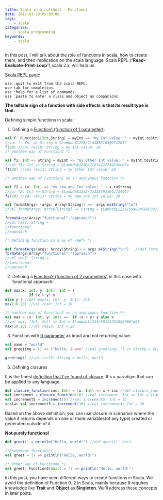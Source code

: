 ```yaml
---
title: Scala in a nutshell - Functions
date: 2017-03-28 09:00:00
tags:
    - scala
categories:
    - scala programming 
keywords:
    - scala
---
```

In this post, I will talk about the role of functions in scala, how to create them, and their implication on the scala language. Scala REPL (“**Read-Evaluate-Print-Loop**”),scala 2.x, will help us.

[Scala REPL page](https://docs.scala-lang.org/overviews/repl/overview.html):  

```
use :quit to exit from the scala REPL.
use tab for completion.
use :help for a list of commands.
use :paste to enter a class and object as companions.
```

**The telltale sign of a function with side effects is that its result type is Unit.** 

Defining simple functions in scala:

1. Defining a [Function1 (function of 1 parameter)](https://www.scala-lang.org/api/2.13.3/scala/Function1.html):

```scala
val f: Function1[Int,String] = myInt => "my Int value: " + myInt.toString
//val f: Int => String = $Lambda$1228/2144835163@9742012
f(20) //val res10: String = my Int value: 20
/* another way of Function1 */

val f1: Int => String = myInt => "my other Int value: " + myInt.toString
//val f1: Int => String = $Lambda$1230/2101422773@74ee07e
f1(20) //val res11: String = my other Int value: 20

/* another way of Function1 as an anonymous function */

val f2 = (x: Int) => "my new one Int value: " + x.toString
//val f2: Int => String = $Lambda$1232/711327915@1c724957
f2(20) //val res13: String = my new one Int value: 20

val formatArgs= (args: Array[String]) =>  args.mkString("\n") 
//val formatArgs: Array[String] => String = $Lambda$1235/699894580@3817d886

formatArgs(Array("functional","approach")) 
//val res7: String =
//functional
//approach

/* Defining function in a ay of <def> */

def formatArgs(args: Array[String]) = args.mkString("\n") 	//def formatArgs(args: Array[String]): String
formatArgs(Array("functional","approach")) 
//val res7: String =
//functional
//approach
```

2. Defining a [Function2 (function of 2 parameters)](https://www.scala-lang.org/api/2.13.3/scala/Function2.html) in this case with functional approach:

```scala
def max(x: Int, y: Int): Int = {
           if (x > y) x
else y } //def max(x: Int, y: Int): Int
max(10,20) //val res0: Int = 20

/* another way of Function2 as an anonymous function */
val max = (x: Int, y: Int) =>  if (x < y) y else x
//val max: (Int, Int) => Int = $Lambda$1254/801597836@5960fd98
max(10,20) //val res16: Int = 20
```

3. Function with [0 parameter](https://www.scala-lang.org/api/2.13.x/scala/Function0.html) as input and not returning value:

```scala
val name = "world"
val greeting = () => s"hello, $name" //val greeting: () => String = $Lambda$1259/1959562325@64b05928 

greeting() //val res18: String = hello, world
```

5. Defining closures

It is the finest [definition that I've found of closure](https://gist.github.com/ldipotetjob/08b41957431ec9014d02ac1c5e7eed23). It's a paradigm that can be applied to any language.

```scala
def closure_function(inc: Int) = (x: Int) => x + inc //def closure_function(inc: Int): Int => Int
val increment = closure_function(10) //val increment: Int => Int = $Lambda$1140/653292129@2b55ea4d
val increment5 = increment(5) //val increment5: Int = 15
scala> val increment5 = increment(10) //val increment5: Int = 20
```
Based on the above definition, you can use closure in scenarios where the value it returns depends on one or more variables(of any type) created or generated outside of it.

**Not purely functional**

```scala
def greet() = println("Hello, world!") //def greet(): Unit

/*Anonymous function*/
val greet = () => println("Hello, world!")

/* Other way of Function0 */
val greet: Function0[Unit] = () => println("Hello, world!")
```
In this post, you have seen different ways to create functions in Scala. We avoid the definition of Function 0..2 in Scala, mainly because It requires knowledge like **Trait** and **Object** as **Singleton**. We’ll address these concepts in later posts.




